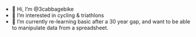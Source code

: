 - 👋 Hi, I’m @3cabbagebike
- 👀 I’m interested in cycling & triathlons
- 🌱 I’m currently re-learning basic after a 30 year gap, and want to be able to manipulate data from a spreadsheet.

<!---
3cabbagebike/3cabbagebike is a ✨ special ✨ repository because its `README.md` (this file) appears on your GitHub profile.
You can click the Preview link to take a look at your changes.
--->
